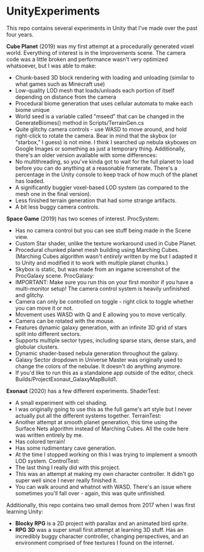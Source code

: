 # UnityExperiments
This repo contains several experiments in Unity that I've made over the past four years.

**Cube Planet** (2019) was my first attempt at a procedurally generated voxel world. Everything of interest is in the Improvements scene. The camera code was a little broken and performance wasn't very optimized whatsoever, but I was able to make:
- Chunk-based 3D block rendering with loading and unloading (similar to what games such as Minecraft use)
- Low-quality LOD mesh that loads/unloads each portion of itself depending on distance from the camera
- Procedural biome generation that uses cellular automata to make each biome unique
- World seed is a variable called "mseed" that can be changed in the GenerateBiomes() method in Scripts/TerrainGen.cs
- Quite glitchy camera controls - use WASD to move around, and hold right-click to rotate the camera.
Bear in mind that the skybox (or "starbox," I guess) is not mine. I think I searched up nebula skyboxes on Google Images or something as just a temporary thing.
Additionally, there's an older version available with some differences:
- No multithreading, so you've kinda got to wait for the full planet to load before you can do anything at a reasonable framerate. There's a percentage in the Unity console to keep track of how much of the planet has loaded.
- A significantly buggier voxel-based LOD system (as compared to the mesh one in the final version).
- Less finished terrain generation that had some strange artifacts.
- A bit less buggy camera controls.
 
**Space Game** (2019) has two scenes of interest.
ProcSystem:
- Has no camera control but you can see stuff being made in the Scene view.
- Custom Star shader, unlike the texture workaround used in Cube Planet.
- Procedural chunked planet mesh building using Marching Cubes. (Marching Cubes algorithm wasn't *entirely* written by me but I adapted it to Unity and modified it to work with multiple planet chunks.)
- Skybox is static, but was made from an ingame screenshot of the ProcGalaxy scene.
ProcGalaxy:
- IMPORTANT: Make sure you run this on your first monitor if you have a multi-monitor setup! The camera control system is heavily unfinished and glitchy.
- Camera can only be controlled on toggle - right click to toggle whether you can move it or not.
- Movement uses WASD with Q and E allowing you to move vertically.
- Camera can be rotated with the mouse.
- Features dynamic galaxy generation, with an infinite 3D grid of stars split into different sectors.
- Supports multiple sector types, including sparse stars, dense stars, and globular clusters.
- Dynamic shader-based nebula generation throughout the galaxy.
- Galaxy Sector dropdown in Universe Master was originally used to change the colors of the nebulae. It doesn't do anything anymore.
- If you'd like to run this as a standalone app outside of the editor, check Builds/ProjectExonaut_GalaxyMapBuild1.


**Exonaut** (2020) has a few different experiments.
ShaderTest:
- A small experiment with cel shading.
- I was originally going to use this as the full game's art style but I never actually put all the different systems together.
TerrainTest:
- Another attempt at smooth planet generation, this time using the Surface Nets algorithm instead of Marching Cubes. All the code here was written entirely by me.
- Has colored terrain!
- Has some rudimentary cave generation.
- At the time I stopped working on this I was trying to implement a smooth LOD system.
ControlTest:
- The last thing I really did with this project.
- This was an attempt at making my own character controller. It didn't go super well since I never really finished it.
- You can walk around and whatnot with WASD. There's an issue where sometimes you'll fall over - again, this was quite unfinished.


Additionally, this repo contains two small demos from 2017 when I was first learning Unity:
- **Blocky RPG** is a 2D project with parallax and an animated bird sprite.
- **RPG 3D** was a super small first attempt at learning 3D stuff. Has an incredibly buggy character controller, changing perspectives, and an environment comprised of free textures I found on the internet.
